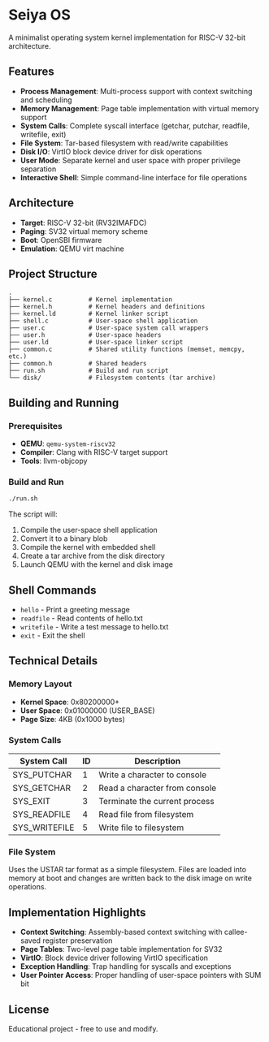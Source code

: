 # Seiya OS

A minimalist operating system kernel implementation for RISC-V 32-bit architecture.

## Features

- **Process Management**: Multi-process support with context switching and scheduling
- **Memory Management**: Page table implementation with virtual memory support
- **System Calls**: Complete syscall interface (getchar, putchar, readfile, writefile, exit)
- **File System**: Tar-based filesystem with read/write capabilities
- **Disk I/O**: VirtIO block device driver for disk operations
- **User Mode**: Separate kernel and user space with proper privilege separation
- **Interactive Shell**: Simple command-line interface for file operations

## Architecture

- **Target**: RISC-V 32-bit (RV32IMAFDC)
- **Paging**: SV32 virtual memory scheme
- **Boot**: OpenSBI firmware
- **Emulation**: QEMU virt machine

## Project Structure

```
.
├── kernel.c          # Kernel implementation
├── kernel.h          # Kernel headers and definitions
├── kernel.ld         # Kernel linker script
├── shell.c           # User-space shell application
├── user.c            # User-space system call wrappers
├── user.h            # User-space headers
├── user.ld           # User-space linker script
├── common.c          # Shared utility functions (memset, memcpy, etc.)
├── common.h          # Shared headers
├── run.sh            # Build and run script
└── disk/             # Filesystem contents (tar archive)
```

## Building and Running

### Prerequisites

- **QEMU**: `qemu-system-riscv32`
- **Compiler**: Clang with RISC-V target support
- **Tools**: llvm-objcopy

### Build and Run

```bash
./run.sh
```

The script will:
1. Compile the user-space shell application
2. Convert it to a binary blob
3. Compile the kernel with embedded shell
4. Create a tar archive from the disk directory
5. Launch QEMU with the kernel and disk image

## Shell Commands

- `hello` - Print a greeting message
- `readfile` - Read contents of hello.txt
- `writefile` - Write a test message to hello.txt
- `exit` - Exit the shell

## Technical Details

### Memory Layout

- **Kernel Space**: 0x80200000+
- **User Space**: 0x01000000 (USER_BASE)
- **Page Size**: 4KB (0x1000 bytes)

### System Calls

| System Call | ID | Description |
|-------------|-----|-------------|
| SYS_PUTCHAR | 1 | Write a character to console |
| SYS_GETCHAR | 2 | Read a character from console |
| SYS_EXIT | 3 | Terminate the current process |
| SYS_READFILE | 4 | Read file from filesystem |
| SYS_WRITEFILE | 5 | Write file to filesystem |

### File System

Uses the USTAR tar format as a simple filesystem. Files are loaded into memory at boot and changes are written back to the disk image on write operations.

## Implementation Highlights

- **Context Switching**: Assembly-based context switching with callee-saved register preservation
- **Page Tables**: Two-level page table implementation for SV32
- **VirtIO**: Block device driver following VirtIO specification
- **Exception Handling**: Trap handling for syscalls and exceptions
- **User Pointer Access**: Proper handling of user-space pointers with SUM bit

## License

Educational project - free to use and modify.

